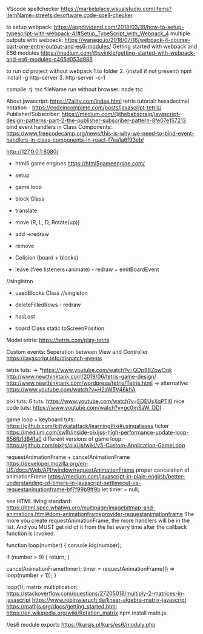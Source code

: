 VScode spellchecker https://marketplace.visualstudio.com/items?itemName=streetsidesoftware.code-spell-checker

to setup webpack:
https://appdividend.com/2018/03/18/how-to-setup-typescript-with-webpack-4/#Setup_TypeScript_with_Webpack_4
multiple outputs with webpack:
https://wanago.io/2018/07/16/webpack-4-course-part-one-entry-output-and-es6-modules/
Getting started with webpack and ES6 modules
https://medium.com/@svinkle/getting-started-with-webpack-and-es6-modules-c465d053d988

to run cd project without webpack
1.to folder
2. (install if not present)
npm install -g http-server
3. http-server -c-1

compile .tj: tsc fileName
run without browser: node tsc



About javascript: https://2ality.com/index.html
tetris tutorial: hexadecimal notation - https://codeincomplete.com/posts/javascript-tetris/
Publisher/Subscriber: https://medium.com/@thebabscraig/javascript-design-patterns-part-2-the-publisher-subscriber-pattern-8fe07e157213
bind event handlers in Class Components: https://www.freecodecamp.org/news/this-is-why-we-need-to-bind-event-handlers-in-class-components-in-react-f7ea1a6f93eb/

http://127.0.0.1:8080/

- html5 game engines https://html5gameengine.com/
- setup

- game loop

- block Class
 - translate
 - move (R, L, D, Rotate(up))
 - add ->redraw
 - remove
 - Colision
   (board + blocks)
 - leave (free listeners+animate) - redraw + emitBoardEvent

//singleton
- usedBlocks Class //singleton
 - deleteFilledRows - redraw
 - hasLost

- board Class 
  static  toScreenPosition


Model tetris:
https://tetris.com/play-tetris

Custom events:
Seperation between View and Controller
https://javascript.info/dispatch-events

tetris tuts:
-> 
*https://www.youtube.com/watch?v=QDp8BZbwOqk
http://www.newthinktank.com/2019/06/tetris-game-design/
http://www.newthinktank.com/wordpress/tetris/Tetris.html
-> alternative:
https://www.youtube.com/watch?v=H2aW5V46khA

pixi tuts:
6 tuts: https://www.youtube.com/watch?v=EDEUsXqPTI0
nice code tuts:
https://www.youtube.com/watch?v=gc0mSaW_DDI

game loop + keyboard tuts:
https://github.com/kittykatattack/learningPixi#usingaliases
ticker
https://medium.com/swlh/inside-pixijss-high-performance-update-loop-856fb1d841a0
different versions of game loop: https://github.com/pixijs/pixi.js/wiki/v5-Custom-Application-GameLoop


requestAnimationFrame + cancelAnimationFrame
https://developer.mozilla.org/en-US/docs/Web/API/window/requestAnimationFrame
proper cancelation of animationFrame
https://medium.com/javascript-in-plain-english/better-understanding-of-timers-in-javascript-settimeout-vs-requestanimationframe-bf7f99b9ff9b
let timer = null;

see HTML living standard: https://html.spec.whatwg.org/multipage/imagebitmap-and-animations.html#dom-animationframeprovider-requestanimationframe
The more you create requestAnimationFrame, the more handlers will be in the list. And you MUST get rid of it from the list every time after the callback function is invoked.

function loop(number) {
  console.log(number);
  
  if (number > 9) {
    return;
  }
  
  cancelAnimationFrame(timer);
  timer = requestAnimationFrame(() => loop(number + 1));
}

loop(1);
matrix multiplication:
https://stackoverflow.com/questions/27205018/multiply-2-matrices-in-javascript
https://www.robinwieruch.de/linear-algebra-matrix-javascript
https://mathjs.org/docs/getting_started.html
https://en.wikipedia.org/wiki/Rotation_matrix
npm install math.js


//es6 module exports https://kursjs.pl/kurs/es6/moduly.php